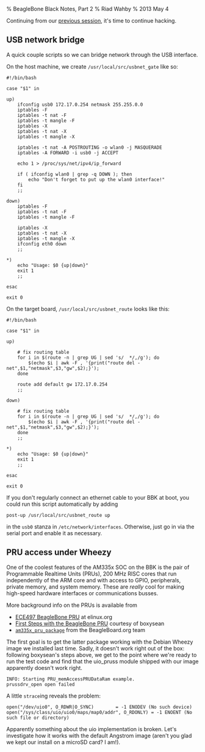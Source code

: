 % BeagleBone Black Notes, Part 2
% Riad Wahby
% 2013 May 4

Continuing from our <a href="BBKNotes1.html">previous session</a>, it's time to continue hacking.

USB network bridge
--

A quick couple scripts so we can bridge network through the USB interface.

On the host machine, we create `/usr/local/src/usbnet_gate` like so:

    #!/bin/bash
    
    case "$1" in
    
    up)
        ifconfig usb0 172.17.0.254 netmask 255.255.0.0
        iptables -F
        iptables -t nat -F
        iptables -t mangle -F
        iptables -X
        iptables -t nat -X
        iptables -t mangle -X
    
        iptables -t nat -A POSTROUTING -o wlan0 -j MASQUERADE
        iptables -A FORWARD -i usb0 -j ACCEPT
    
        echo 1 > /proc/sys/net/ipv4/ip_forward
    
        if ( ifconfig wlan0 | grep -q DOWN ); then
            echo "Don't forget to put up the wlan0 interface!"
        fi
        ;;
    
    down)
        iptables -F
        iptables -t nat -F
        iptables -t mangle -F
        
        iptables -X
        iptables -t nat -X
        iptables -t mangle -X
        ifconfig eth0 down
        ;;
    
    *)
        echo "Usage: $0 {up|down}"
        exit 1
        ;;
    
    esac
    
    exit 0

On the target board, `/usr/local/src/usbnet_route` looks like this:

    #!/bin/bash
    
    case "$1" in
    
    up)
    
        # fix routing table
        for i in $(route -n | grep UG | sed 's/  */,/g'); do
            $(echo $i | awk -F , '{print("route del -net",$1,"netmask",$3,"gw",$2);}');
        done
    
        route add default gw 172.17.0.254
        ;;
    
    down)
    
        # fix routing table
        for i in $(route -n | grep UG | sed 's/  */,/g'); do
            $(echo $i | awk -F , '{print("route del -net",$1,"netmask",$3,"gw",$2);}');
        done
        ;;
    
    *)
        echo "Usage: $0 {up|down}"
        exit 1
        ;;
    
    esac
    
    exit 0
    
If you don't regularly connect an ethernet cable to your BBK at boot, you could run this script automatically by adding

    post-up /usr/local/src/usbnet_route up

in the `usb0` stanza in `/etc/network/interfaces`. Otherwise, just go in via the serial port and enable it as necessary.

PRU access under Wheezy
--

One of the coolest features of the AM335x SOC on the BBK is the pair of Programmable Realtime Units (PRUs), 200 MHz RISC cores that run independently of the ARM core and with access to GPIO, peripherals, private memory, and system memory. These are *really* cool for making high-speed hardware interfaces or communications busses.

More background info on the PRUs is available from

* <a href="http://elinux.org/ECE497_BeagleBone_PRU">ECE497 BeagleBone PRU</a> at elinux.org
* <a href="http://blog.boxysean.com/2012/08/12/first-steps-with-the-beaglebone-pru/">First Steps with the BeagleBone PRU</a> courtesy of boxysean
* <a href="https://github.com/beagleboard/am335x_pru_package">`am335x_pru_package`</a> from the BeagleBoard.org team

The first goal is to get the latter package working with the Debian Wheezy image we installed last time. Sadly, it doesn't work right out of the box: following boxysean's steps above, we get to the point where we're ready to run the test code and find that the uio\_pruss module shipped with our image apparently doesn't work right.

    INFO: Starting PRU_memAccessPRUDataRam example.
    prussdrv_open open failed

A little `strace`ing reveals the problem:

    open("/dev/uio0", O_RDWR|O_SYNC)        = -1 ENODEV (No such device)
    open("/sys/class/uio/uio0/maps/map0/addr", O_RDONLY) = -1 ENOENT (No such file or directory)

Apparently something about the uio implementation is broken. Let's investigate how it works with the default Angstrom image (aren't you glad we kept our install on a microSD card? I am!).
